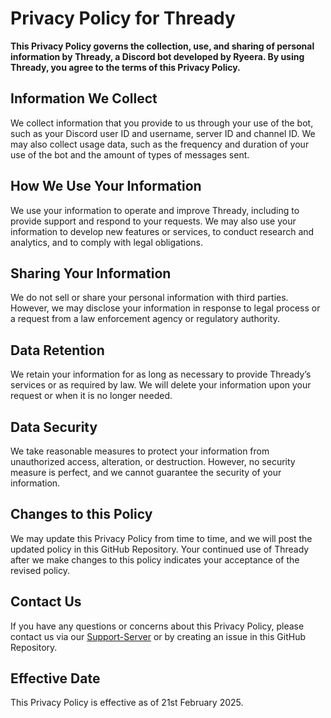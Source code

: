 # Privacy Policy for Thready

**This Privacy Policy governs the collection, use, and sharing of personal information by Thready, a Discord bot developed by Ryeera. By using Thready, you agree to the terms of this Privacy Policy.**

## Information We Collect
We collect information that you provide to us through your use of the bot, such as your Discord user ID and username, server ID and channel ID. We may also collect usage data, such as the frequency and duration of your use of the bot and the amount of types of messages sent.

## How We Use Your Information
We use your information to operate and improve Thready, including to provide support and respond to your requests. We may also use your information to develop new features or services, to conduct research and analytics, and to comply with legal obligations.

## Sharing Your Information
We do not sell or share your personal information with third parties. However, we may disclose your information in response to legal process or a request from a law enforcement agency or regulatory authority.

## Data Retention
We retain your information for as long as necessary to provide Thready’s services or as required by law. We will delete your information upon your request or when it is no longer needed.

## Data Security
We take reasonable measures to protect your information from unauthorized access, alteration, or destruction. However, no security measure is perfect, and we cannot guarantee the security of your information.

## Changes to this Policy
We may update this Privacy Policy from time to time, and we will post the updated policy in this GitHub Repository. Your continued use of Thready after we make changes to this policy indicates your acceptance of the revised policy.

## Contact Us
If you have any questions or concerns about this Privacy Policy, please contact us via our [Support-Server](https://discord.gg/ffrArfErfH) or by creating an issue in this GitHub Repository.

## Effective Date
This Privacy Policy is effective as of 21st February 2025.

